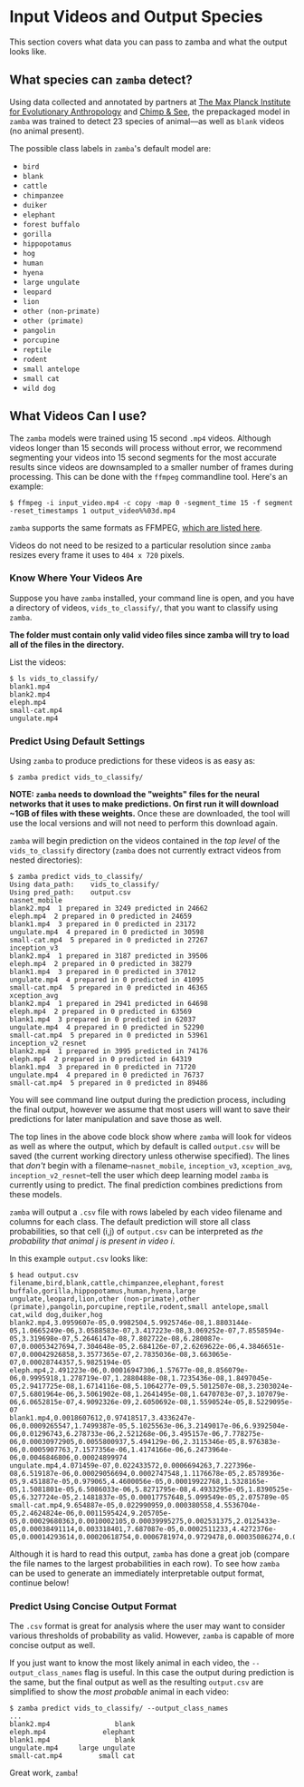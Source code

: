 # Input Videos and Output Species

This section covers what data you can pass to zamba and what the output looks like.

## What species can `zamba` detect?

Using data collected and annotated by partners at [The Max Planck Institute for
Evolutionary Anthropology](https://www.eva.mpg.de/index.html) and [Chimp &
See](https://www.chimpandsee.org/), the prepackaged model in `zamba` was
trained to detect 23 species of animal––as well as `blank` videos (no animal
present).

The possible class labels in `zamba`'s default model are:

* `bird`
* `blank`
* `cattle`
* `chimpanzee`
* `duiker`
* `elephant`
* `forest buffalo`
* `gorilla`
* `hippopotamus`
* `hog`
* `human`
* `hyena`
* `large ungulate`
* `leopard`
* `lion`
* `other (non-primate)`
* `other (primate)`
* `pangolin`
* `porcupine`
* `reptile`
* `rodent`
* `small antelope`
* `small cat`
* `wild dog`

## What Videos Can I use?

The `zamba` models were trained using 15 second `.mp4` videos. Although videos
longer than 15 seconds will process without error, we recommend segmenting your videos into 15 second segments for the most accurate results since videos are downsampled to a smaller number of frames during processing. This can be done with the `ffmpeg` commandline tool. Here's an example:

```console
$ ffmpeg -i input_video.mp4 -c copy -map 0 -segment_time 15 -f segment -reset_timestamps 1 output_video%%03d.mp4
```

`zamba` supports the same formats as FFMPEG, [which are listed here](https://www.ffmpeg.org/general.html#Supported-File-Formats_002c-Codecs-or-Features).

Videos do not need to be resized to a particular resolution since `zamba`
 resizes every frame it uses to `404 x 720` pixels.

### Know Where Your Videos Are

Suppose you have `zamba` installed, your command line is open, and you have a
directory of videos, `vids_to_classify/`, that you want to classify using
`zamba`.

**The folder must contain only valid video files since zamba will try to load all of the files in the directory.**

List the videos:

```console
$ ls vids_to_classify/
blank1.mp4
blank2.mp4
eleph.mp4
small-cat.mp4
ungulate.mp4
```


### Predict Using Default Settings

Using `zamba` to produce predictions for these videos is as easy as:

```console
$ zamba predict vids_to_classify/
```

**NOTE: `zamba` needs to download the "weights" files for the neural networks
that it uses to make predictions. On first run it will download ~1GB of files
with these weights.** Once these are downloaded, the tool will use the local
versions and will not need to perform this download again.

`zamba` will begin prediction on the videos contained in the _top level_ of the
`vids_to_classify` directory (`zamba` does not currently extract videos from
nested directories):

```console
$ zamba predict vids_to_classify/
Using data_path:    vids_to_classify/
Using pred_path:    output.csv
nasnet_mobile
blank2.mp4  1 prepared in 3249 predicted in 24662
eleph.mp4  2 prepared in 0 predicted in 24659
blank1.mp4  3 prepared in 0 predicted in 23172
ungulate.mp4  4 prepared in 0 predicted in 30598
small-cat.mp4  5 prepared in 0 predicted in 27267
inception_v3
blank2.mp4  1 prepared in 3187 predicted in 39506
eleph.mp4  2 prepared in 0 predicted in 38279
blank1.mp4  3 prepared in 0 predicted in 37012
ungulate.mp4  4 prepared in 0 predicted in 41095
small-cat.mp4  5 prepared in 0 predicted in 46365
xception_avg
blank2.mp4  1 prepared in 2941 predicted in 64698
eleph.mp4  2 prepared in 0 predicted in 63569
blank1.mp4  3 prepared in 0 predicted in 62037
ungulate.mp4  4 prepared in 0 predicted in 52290
small-cat.mp4  5 prepared in 0 predicted in 53961
inception_v2_resnet
blank2.mp4  1 prepared in 3995 predicted in 74176
eleph.mp4  2 prepared in 0 predicted in 64319
blank1.mp4  3 prepared in 0 predicted in 71720
ungulate.mp4  4 prepared in 0 predicted in 76737
small-cat.mp4  5 prepared in 0 predicted in 89486
```

You will see command line output during the prediction process, including the
final output, however we assume that most users will want to save their
predictions for later manipulation and save those as well.

The top lines in the above code
block show where
`zamba` will look for videos as well as where the output, which by default is
called `output.csv` will be saved (the current working directory unless
otherwise specified). The lines that _don't_ begin with a
filename–`nasnet_mobile`, `inception_v3`, `xception_avg`, `inception_v2_resnet`–tell the
user which deep learning model `zamba` is currently using to predict. The final
 prediction combines predictions from these models.

`zamba` will output a `.csv` file with rows
 labeled by each video filename and columns for each class. The default
 prediction will store all
class probabilities, so that cell (i,j) of `output.csv` can be interpreted as
_the probability that animal j is present in video i_.

In this example `output.csv` looks like:

```console
$ head output.csv
filename,bird,blank,cattle,chimpanzee,elephant,forest buffalo,gorilla,hippopotamus,human,hyena,large ungulate,leopard,lion,other (non-primate),other (primate),pangolin,porcupine,reptile,rodent,small antelope,small cat,wild dog,duiker,hog
blank2.mp4,3.0959607e-05,0.9982504,5.9925746e-08,1.8803144e-05,1.0665249e-06,3.0588583e-07,3.417223e-08,3.069252e-07,7.8558594e-05,3.319698e-07,5.2646147e-08,7.802722e-08,6.280087e-07,0.00053427694,7.304648e-05,2.684126e-07,2.6269622e-06,4.3846651e-07,0.00042926858,3.3577365e-07,2.7835036e-08,3.663065e-07,0.00028744357,5.9825194e-05
eleph.mp4,2.491223e-06,0.00016947306,1.57677e-08,8.856079e-06,0.9995918,1.278719e-07,1.2880488e-08,1.7235436e-08,1.8497045e-05,2.9417725e-08,1.6714116e-08,5.1064277e-09,5.5012507e-08,3.2303024e-07,5.6801964e-06,3.5061902e-08,1.2641495e-08,1.6470703e-07,3.107079e-06,6.0652815e-07,4.9092326e-09,2.6050692e-08,1.5590524e-05,8.5229095e-07
blank1.mp4,0.0018607612,0.97418517,3.4336247e-06,0.0009265547,1.7499387e-05,5.1025563e-06,3.2149017e-06,6.9392504e-06,0.01296743,6.278733e-06,2.521268e-06,3.495157e-06,7.778275e-06,0.00030972905,0.0055800937,5.494129e-06,2.3115346e-05,8.976383e-06,0.0005907763,7.1577356e-06,1.4174166e-06,6.2473964e-06,0.0046846806,0.00024899974
ungulate.mp4,4.071459e-07,0.022433572,0.0006694263,7.227396e-08,6.519187e-06,0.00029056694,0.0002747548,1.1176678e-05,2.8578936e-05,9.451887e-05,0.979065,4.4600056e-05,0.00019922768,1.5328165e-05,1.5081801e-05,6.5086033e-06,5.8271795e-08,4.4933295e-05,1.8390525e-05,6.327724e-05,2.1481837e-05,0.00017757648,5.099549e-05,2.075789e-05
small-cat.mp4,9.654887e-05,0.022990959,0.000380558,4.5536704e-05,2.4624824e-06,0.0011595424,9.205705e-05,0.00029680363,0.0010002105,0.00039995275,0.002531375,2.0125433e-05,0.00038491114,0.003318401,7.687087e-05,0.0002511233,4.4272376e-05,0.00014293614,0.00020618754,0.0006781974,0.9729478,0.00035086274,0.008977796,0.0005116147
```

Although it is hard to read this output, `zamba` has done a great job (compare
the file names to the largest probabilities in each row). To see how `zamba`
can be used to generate an immediately interpretable output format, continue
below!

### Predict Using Concise Output Format

The `.csv` format is great for analysis where the user may want to consider
various thresholds of probability as valid. However, `zamba` is capable of
more concise output as well.

If you just want to know the most likely animal in each video, the
`--output_class_names` flag is useful. In this case the output during
prediction is the same, but the final output as well as the resulting `output.csv`
are simplified to show the _most probable_ animal in each video:

```console
$ zamba predict vids_to_classify/ --output_class_names
...
blank2.mp4                blank
eleph.mp4              elephant
blank1.mp4                blank
ungulate.mp4     large ungulate
small-cat.mp4         small cat
```

Great work, `zamba`!

